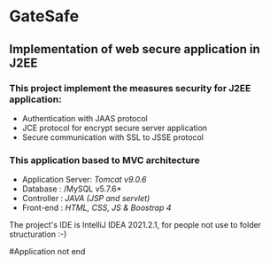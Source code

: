 # GateSafe

## Implementation of web secure application in J2EE

### This project implement the measures security for J2EE application:
  - Authentication with JAAS protocol
  - JCE protocol for encrypt secure server application 
  - Secure communication with SSL to JSSE protocol

### This application based to MVC architecture
  - Application Server: *Tomcat v9.0.6*
  - Database : /MySQL v5.7.6*
  - Controller : *JAVA (JSP and servlet)*
  - Front-end : *HTML, CSS, JS & Boostrap 4*

The project's IDE is IntelliJ IDEA 2021.2.1, for people not use to folder structuration :-)

#Application not end

